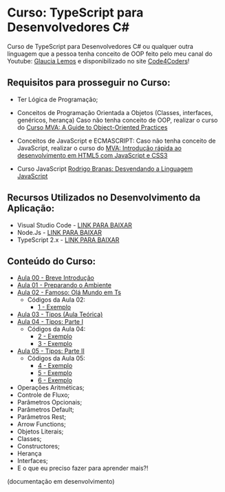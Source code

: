 # Curso: TypeScript para Desenvolvedores C#

Curso de TypeScript para Desenvolvedores C# ou qualquer outra linguagem que a pessoa tenha conceito de OOP feito pelo meu canal do Youtube: [Glaucia Lemos](https://www.youtube.com/user/l32759?sub_confirmation=1) e disponibilizado no site [Code4Coders](www.code4coders.wordpress.com)!


## Requisitos para prosseguir no Curso:

- Ter Lógica de Programação;
- Conceitos de Programação Orientada a Objetos (Classes, interfaces, genéricos, herança)
    Caso não tenha conceito de OOP, realizar o curso do [Curso MVA: A Guide to Object-Oriented Practices](https://mva.microsoft.com/en-us/training-courses/a-guide-to-objectoriented-practices-14329?l=PLMOEi2hB_904668937)

- Conceitos de JavaScript e ECMASCRIPT:
    Caso não tenha conceito de JavaScript, realizar o curso do [MVA: Introdução rápida ao desenvolvimento em HTML5 com JavaScript e CSS3](https://mva.microsoft.com/pt-br/training-courses/introduo-rpida-ao-desenvolvimento-em-html-5-com-java-script-e-css3-8223?l=AJoPBmRiB_9300115888)
- Curso JavaScript [Rodrigo Branas: Desvendando a Linguagem JavaScript](https://www.youtube.com/playlist?list=PLQCmSnNFVYnT1-oeDOSBnt164802rkegc)

## Recursos Utilizados no Desenvolvimento da Aplicação:

- Visual Studio Code - [LINK PARA BAIXAR](https://code.visualstudio.com/)
- Node.Js - [LINK PARA BAIXAR](https://nodejs.org/en/)
- TypeScript 2.x - [LINK PARA BAIXAR](https://www.typescriptlang.org/)

## Conteúdo do Curso:

- [Aula 00 - Breve Introdução](https://www.youtube.com/watch?v=SbAzEptUwI4&t=15s&list=PLb2HQ45KP0Wt32eCnju3lyncXUvDV5Nob&index=1)
- [Aula 01 - Preparando o Ambiente](https://www.youtube.com/watch?v=DwEJEVVqFVw&t=520s&list=PLb2HQ45KP0Wt32eCnju3lyncXUvDV5Nob&index=2)
- [Aula 02 - Famoso: Olá Mundo em Ts](https://www.youtube.com/watch?v=uKUjeUkH3Zc&t=25s&list=PLb2HQ45KP0Wt32eCnju3lyncXUvDV5Nob&index=3)
    * Códigos da Aula 02:
        - [1 - Exemplo](https://github.com/glaucia86/curso-typescript-desenvolvedores-csharp/tree/master/1%20-%20Exemplo)
- [Aula 03 - Tipos (Aula Teórica)](https://www.youtube.com/watch?v=BVZvxd_OW5Y&t=25s&list=PLb2HQ45KP0Wt32eCnju3lyncXUvDV5Nob&index=4)
- [Aula 04 - Tipos: Parte I](https://www.youtube.com/watch?v=40ci-Ww4qhs&t=25s&list=PLb2HQ45KP0Wt32eCnju3lyncXUvDV5Nob&index=5)
    * Códigos da Aula 04:
        - [2 - Exemplo](https://github.com/glaucia86/curso-typescript-desenvolvedores-csharp/tree/master/2%20-%20Exemplo)
        - [3 - Exemplo](https://github.com/glaucia86/curso-typescript-desenvolvedores-csharp/tree/master/3%20-%20Exemplo)
- [Aula 05 - Tipos: Parte II](https://www.youtube.com/watch?v=6Mt0W0IBIBU&t=14s&list=PLb2HQ45KP0Wt32eCnju3lyncXUvDV5Nob&index=6)
    * Códigos da Aula 05:
        - [4 - Exemplo](https://github.com/glaucia86/curso-typescript-desenvolvedores-csharp/tree/master/4%20-%20Exemplo)
        - [5 - Exemplo](https://github.com/glaucia86/curso-typescript-desenvolvedores-csharp/tree/master/5%20-%20Exemplo)
        - [6 - Exemplo](https://github.com/glaucia86/curso-typescript-desenvolvedores-csharp/tree/master/6%20-%20Exemplo)
- Operações Aritméticas;
- Controle de Fluxo;
- Parâmetros Opcionais;
- Parâmetros Default;
- Parâmetros Rest;
- Arrow Functions;
- Objetos Literais;
- Classes;
- Constructores;
- Herança
- Interfaces;
- E o que eu preciso fazer para aprender mais?!

(documentação em desenvolvimento)



    
